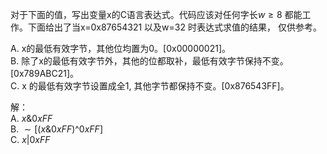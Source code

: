 对于下面的值，写出变量x的C语言表达式。代码应该对任何字长$w\ge8$ 都能工作。下面给出了当x=0x87654321 以及w=32 时表达式求值的结果，
仅供参考。

A. x的最低有效字节，其他位均置为0。[0x00000021]。  
B. 除了x的最低有效字节外，其他的位都取补，最低有效字节保持不变。[0x789ABC21]。  
C. x 的最低有效字节设置成全1, 其他字节都保持不变。[0x876543FF]。

解：  
A. $x\&0xFF$  
B. $\sim [(x\&0xFF)\text{\textasciicircum} 0xFF]$  
C. $x|0xFF$